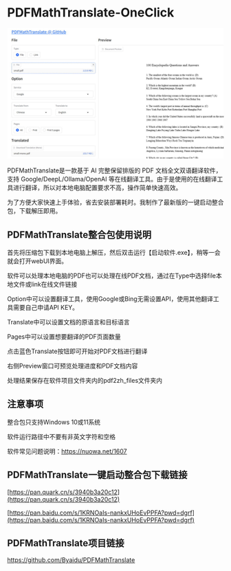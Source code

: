 # PDFMathTranslate-OneClick

![](https://github.com/aidayang/PDFMathTranslate-OneClick/blob/main/a.jpg?raw=true)

PDFMathTranslate是一款基于 AI 完整保留排版的 PDF 文档全文双语翻译软件，支持 Google/DeepL/Ollama/OpenAI 等在线翻译工具。由于是使用的在线翻译工具进行翻译，所以对本地电脑配置要求不高，操作简单快速高效。

为了方便大家快速上手体验，省去安装部署耗时。我制作了最新版的一键启动整合包，下载解压即用。

## PDFMathTranslate整合包使用说明

首先将压缩包下载到本地电脑上解压，然后双击运行【启动软件.exe】，稍等一会就会打开webUI界面。

软件可以处理本地电脑的PDF也可以处理在线PDF文档，通过在Type中选择file本地文件或link在线文件链接

Option中可以设置翻译工具，使用Google或Bing无需设置API，使用其他翻译工具需要自己申请API KEY。

Translate中可以设置文档的原语言和目标语言

Pages中可以设置想要翻译的PDF页面数量

点击蓝色Translate按钮即可开始对PDF文档进行翻译

右侧Preview窗口可预览处理进度和PDF文档内容

处理结果保存在软件项目文件夹内的pdf2zh_files文件夹内

## 注意事项

整合包只支持Windows 10或11系统

软件运行路径中不要有非英文字符和空格

软件常见问题说明：https://nuowa.net/1607

## PDFMathTranslate一键启动整合包下载链接

[https://pan.quark.cn/s/3940b3a20c12](https://pan.quark.cn/s/3940b3a20c12)

[https://pan.baidu.com/s/1KRNOaIs-nankxUHoEvPPFA?pwd=dgrf](https://pan.baidu.com/s/1KRNOaIs-nankxUHoEvPPFA?pwd=dgrf)

## PDFMathTranslate项目链接

https://github.com/Byaidu/PDFMathTranslate
